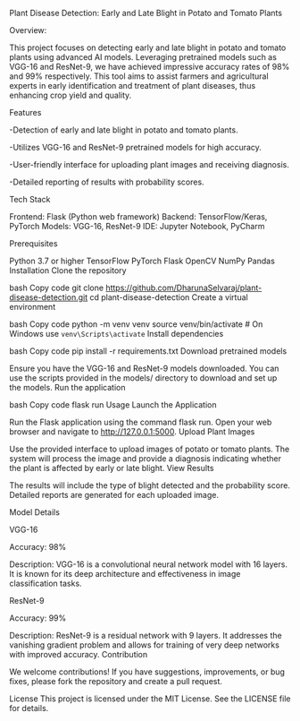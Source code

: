 Plant Disease Detection: Early and Late Blight in Potato and Tomato Plants

Overview:

This project focuses on detecting early and late blight in potato and tomato plants using advanced AI models. Leveraging pretrained models such as VGG-16 and ResNet-9, we have achieved impressive accuracy rates of 98% and 99% respectively. This tool aims to assist farmers and agricultural experts in early identification and treatment of plant diseases, thus enhancing crop yield and quality.

Features

-Detection of early and late blight in potato and tomato plants.

-Utilizes VGG-16 and ResNet-9 pretrained models for high accuracy.

-User-friendly interface for uploading plant images and receiving diagnosis.

-Detailed reporting of results with probability scores.

Tech Stack

Frontend: Flask (Python web framework)
Backend: TensorFlow/Keras, PyTorch
Models: VGG-16, ResNet-9
IDE: Jupyter Notebook, PyCharm

Prerequisites

Python 3.7 or higher
TensorFlow
PyTorch
Flask
OpenCV
NumPy
Pandas
Installation
Clone the repository

bash
Copy code
git clone https://github.com/DharunaSelvaraj/plant-disease-detection.git
cd plant-disease-detection
Create a virtual environment

bash
Copy code
python -m venv venv
source venv/bin/activate  # On Windows use `venv\Scripts\activate`
Install dependencies

bash
Copy code
pip install -r requirements.txt
Download pretrained models

Ensure you have the VGG-16 and ResNet-9 models downloaded. You can use the scripts provided in the models/ directory to download and set up the models.
Run the application

bash
Copy code
flask run
Usage
Launch the Application

Run the Flask application using the command flask run.
Open your web browser and navigate to http://127.0.0.1:5000.
Upload Plant Images

Use the provided interface to upload images of potato or tomato plants.
The system will process the image and provide a diagnosis indicating whether the plant is affected by early or late blight.
View Results

The results will include the type of blight detected and the probability score.
Detailed reports are generated for each uploaded image.

Model Details

VGG-16

Accuracy: 98%

Description: VGG-16 is a convolutional neural network model with 16 layers. It is known for its deep architecture and effectiveness in image classification tasks.

ResNet-9

Accuracy: 99%

Description: ResNet-9 is a residual network with 9 layers. It addresses the vanishing gradient problem and allows for training of very deep networks with improved accuracy.
Contribution

We welcome contributions! If you have suggestions, improvements, or bug fixes, please fork the repository and create a pull request.

License
This project is licensed under the MIT License. See the LICENSE file for details.
